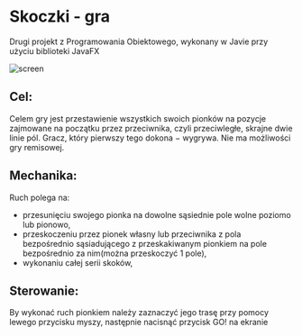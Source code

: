 # Skoczki - gra
 Drugi projekt z Programowania Obiektowego, wykonany w Javie przy użyciu biblioteki JavaFX
 
 
 ![screen](https://user-images.githubusercontent.com/80721230/190898522-6c9b6c18-b23b-40e1-ac40-82b7c53200ea.png)

 
## Cel:
Celem gry jest przestawienie wszystkich swoich pionków na pozycje zajmowane na początku przez przeciwnika, czyli przeciwległe, skrajne dwie linie pól. Gracz, który pierwszy tego dokona − wygrywa. Nie ma możliwości gry remisowej.
## Mechanika:
Ruch polega na:
- przesunięciu swojego pionka na dowolne sąsiednie pole wolne poziomo lub pionowo,
- przeskoczeniu przez pionek własny lub przeciwnika z pola bezpośrednio sąsiadującego z przeskakiwanym pionkiem na pole bezpośrednio za nim(można przeskoczyć 1 pole),
- wykonaniu całej serii skoków,
## Sterowanie:
By wykonać ruch pionkiem należy zaznaczyć jego trasę przy pomocy lewego przycisku myszy, następnie nacisnąć przycisk GO! na ekranie
